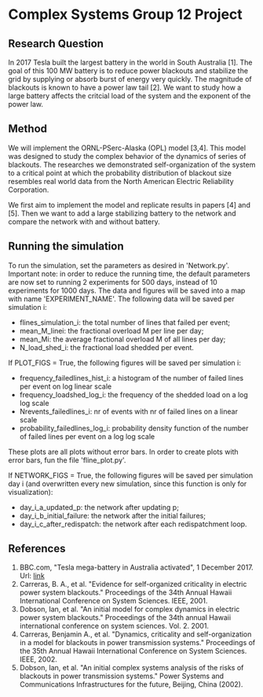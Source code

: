 # Complex Systems Group 12 Project

## Research Question
In 2017 Tesla built the largest battery in the world in South Australia [1]. The goal of this 100 MW battery is to reduce power blackouts and stabilize the grid by supplying or absorb burst of energy very quickly. The magnitude of blackouts is known to have a power law tail [2]. We want to study how a large battery affects the critcial load of the system and the exponent of the power law.

## Method
We will implement the ORNL-PSerc-Alaska (OPL) model [3,4]. This model was designed to study the complex behavior of the dynamics of series of blackouts. The researches we demonstrated self-organization of the system to a critical point at which the probability distribution of blackout size resembles real world data from the North American Electric Reliability Corporation.

We first aim to implement the model and replicate results in papers [4] and [5]. Then we want to add a large stabilizing battery to the network and compare the network with and without battery.

## Running the simulation
To run the simulation, set the parameters as desired in 'Network.py'.
Important note: in order to reduce the running time, the default parameters are now set to running 2 experiments for 500 days, instead of 10 experiments for 1000 days.
The data and figures will be saved into a map with name 'EXPERIMENT_NAME'.
The following data will be saved per simulation i:
- flines_simulation_i: the total number of lines that failed per event;
- mean_M_linei: the fractional overload M per line per day;
- mean_Mi: the average fractional overload M of all lines per day;
- N_load_shed_i: the fractional load shedded per event.

If PLOT_FIGS = True, the following figures will be saved per simulation i:
- frequency_failedlines_hist_i: a histogram of the number of failed lines per event on log linear scale
- frequency_loadshed_log_i: the frequency of the shedded load on a log log scale
- Nrevents_failedlines_i: nr of events with nr of failed lines on a linear scale
- probability_failedlines_log_i: probability density function of the number of failed lines per event on a log log scale

These plots are all plots without error bars. In order to create plots with error bars, fun the file 'fline_plot.py'.

If NETWORK_FIGS = True, the following figures will be saved per simulation day i (and overwritten every new simulation, since this function is only for visualization):
- day_i_a_updated_p: the network after updating p;
- day_i_b_initial_failure: the network after the initial failures;
- day_i_c_after_redispatch: the network after each redispatchment loop.


## References
1. BBC.com, "Tesla mega-battery in Australia activated", 1 December 2017. Url: [link](https://www.bbc.com/news/world-australia-42190358 "https://www.bbc.com/news/world-australia-42190358")
2. Carreras, B. A., et al. "Evidence for self-organized criticality in electric power system blackouts." Proceedings of the 34th Annual Hawaii International Conference on System Sciences. IEEE, 2001.
3. Dobson, Ian, et al. "An initial model for complex dynamics in electric power system blackouts." Proceedings of the 34th annual Hawaii international conference on system sciences. Vol. 2. 2001.
4. Carreras, Benjamin A., et al. "Dynamics, criticality and self-organization in a model for blackouts in power transmission systems." Proceedings of the 35th Annual Hawaii International Conference on System Sciences. IEEE, 2002.
5. Dobson, Ian, et al. "An initial complex systems analysis of the risks of blackouts in power transmission systems." Power Systems and Communications Infrastructures for the future, Beijing, China (2002).
